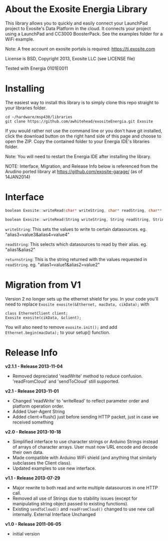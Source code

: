 About the Exosite Energia Library
=================================
This library allows you to quickly and easily connect your LaunchPad project to Exosite's Data Platform in the cloud. It connects your project using a LaunchPad and CC3000 BoosterPack. See the examples folder for a WiFi example.

Note: A free account on exosite portals is required: https://ti.exosite.com

License is BSD, Copyright 2013, Exosite LLC (see LICENSE file)

Tested with Energia 0101E0011

Installing
==========
The easiest way to install this library is to simply clone this repo straight to your libraries folder.

```
cd ~/hardware/msp430/libraries
git clone https://github.com/awhitehead/exositeEnergia.git Exosite
```

If you would rather not use the command line or you don't have git installed, click the download button on the right hand side of this page and choose to open the ZIP. Copy the contained folder to your Energia IDE's libraries folder.

Note: You will need to restart the Energia IDE after installing the library.

NOTE: Interface, Migration, and Release Info below is referenced from the Arudino ported library at https://github.com/exosite-garage/ (as of 14JAN2014)

Interface
=========
```c
boolean Exosite::writeRead(char* writeString, char* readString, char** returnString)
```

```c
boolean Exosite::writeRead(String writeString, String readString, String &returnString)
```

`writeString`: This sets the values to write to certain datasources. eg. "alias3=value3&alias4=value4"

`readString`: This selects which datasources to read by their alias. eg. "alias1&alias2"

`returnstring`: This is the string returned with the values requested in `readString`. eg. "alias1=value1&alias2=value2"


Migration from V1
=================
Version 2 no longer sets up the ethernet shield for you. In your code you'll need to replace `Exosite exosite(&Ethernet, macData, cikData);` with 

```
class EthernetClient client;
Exosite exosite(cikData, &client);
```
You will also need to remove `exosite.init();` and add `Ethernet.begin(macData);` to your setup() function.

Release Info
============
**v2.1.1 - Release 2013-11-04**
 - Removed depreciated 'readWrite' method to reduce confusion. 'readFromCloud' and 'sendToCloud' still supported.

**v2.1 - Release 2013-11-01**
 - Changed 'readWrite' to 'writeRead' to reflect parameter order and platform operation order.
 - Added User-Agent String
 - Added client->flush() just before sending HTTP packet, just in case we received something

**v2.0 - Release 2013-10-18**
 - Simplified interface to use character strings or Arduino Strings instead of arrays of character arrays. User must now URL encode and decode their own data.
 - Made compatible with Arduino WiFi shield (and anything that similarly subclasses the Client class).
 - Updated examples to use new interface.

**v1.1 - Release 2013-07-29**
 - Major rewrite to both read and write multiple datasources in one HTTP call.
 - Removed all use of Strings due to stability issues (except for manipulating string object passed to existing functions).
 - Existing `sendToCloud()` and `readFromCloud()` changed to use new call internally. External Interface Unchanged

**v1.0 - Release 2011-06-05**
 - initial version

